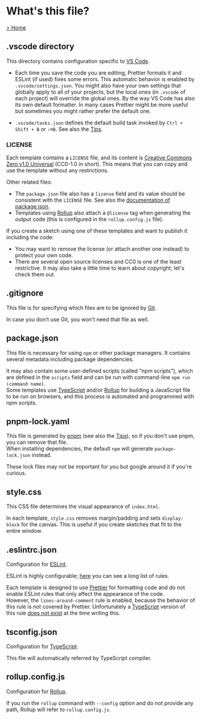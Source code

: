 # What's this file?

[> Home](./)

## .vscode directory

This directory contains configuration specific to [VS Code](https://code.visualstudio.com/).

- Each time you save the code you are editing, Prettier formats it and ESLint (if used) fixes some errors. This automatic behavior is enabled by `.vscode/settings.json`. You might also have your own settings that globally apply to all of your projects, but the local ones (in `.vscode` of each project) will override the global ones.
By the way VS Code has also its own default formatter. In many cases Prettier might be more useful but sometimes you might rather prefer the default one.

- `.vscode/tasks.json` defines the default build task invoked by `Ctrl + Shift + B` or `⇧⌘B`. See also the [Tips](./tips.md).

### LICENSE

Each template contains a `LICENSE` file, and its content is [Creative Commons Zero v1.0 Universal](https://creativecommons.org/publicdomain/zero/1.0/) (CC0-1.0 in short). This means that you can copy and use the template without any restrictions.

Other related files:

- The `package.json` file also has a `license` field and its value should be consistent with the `LICENSE` file. See also the [documentation of package.json](https://docs.npmjs.com/cli/v6/configuring-npm/package-json).
- Templates using [Rollup](https://rollupjs.org/) also attach a `@license` tag when generating the output code (this is configured in the `rollup.config.js` file).

If you create a sketch using one of these templates and want to publish it including the code:

- You may want to remove the license (or attach another one instead) to protect your own code.
- There are several open source licenses and CC0 is one of the least restrictive. It may also take a little time to learn about copyright; let's check them out.

## .gitignore

This file is for specifying which files are to be ignored by [Git](https://git-scm.com/).

In case you don't use Git, you won't need that file as well.

## package.json

This file is necessary for using `npm` or other package managers. It contains several metadata including package dependencies.

It may also contain some user-defined scripts (called "npm scripts"), which are defined in the `scripts` field and can be run with command-line `npm run (command name)`.  
Some templates use [TypeScript](https://www.typescriptlang.org/) and/or [Rollup](https://rollupjs.org/) for building a JavaScript file to be run on browsers, and this process is automated and programmed with npm scripts.

## pnpm-lock.yaml

This file is generated by [pnpm](https://pnpm.js.org/) (see also the [Tips](./tips.md)), so if you don't use pnpm, you can remove that file.  
When installing dependencies, the default `npm` will generate `package-lock.json` instead.

These lock files may not be important for you but google around it if you're curious.

## style.css

This CSS file determines the visual appearance of `index.html`.

In each template, `style.css` removes margin/padding and sets `display: block` for the canvas. This is useful if you create sketches that fit to the entire window.

## .eslintrc.json

Configuration for [ESLint](https://eslint.org/).

ESLint is highly configurable; [here](https://eslint.org/docs/rules/) you can see a long list of rules.

Each template is designed to use [Prettier](https://prettier.io/) for formatting code and do not enable ESLint rules that only affect the appearance of the code.  
However, the `lines-around-comment` rule is enabled, because the behavior of this rule is not covered by Prettier. Unfortunately a [TypeScript](https://www.typescriptlang.org/) version of this rule [does not exist](https://github.com/typescript-eslint/typescript-eslint/issues/1933) at the time writing this.

## tsconfig.json

Configuration for [TypeScript](https://www.typescriptlang.org/).

This file will automatically referred by TypeScript compiler.

## rollup.config.js

Configuration for [Rollup](https://rollupjs.org/).

If you run the `rollup` command with `--config` option and do not provide any path, Rollup will refer to `rollup.config.js`.
